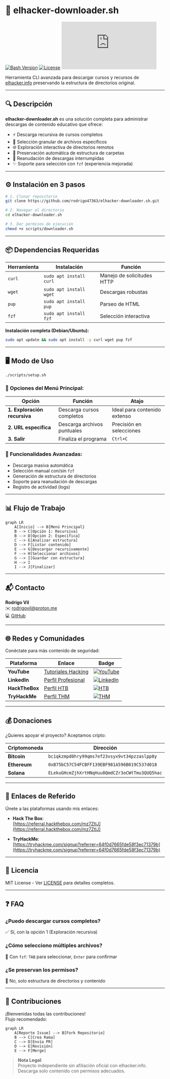 # 🚀 elhacker-downloader.sh

[![Bash Version](https://img.shields.io/badge/Bash-4.x%2B-brightgreen)](https://www.gnu.org/software/bash/)
[![License](https://img.shields.io/badge/License-MIT-blue)](LICENSE)
[![GitHub Stars](https://img.shields.io/github/stars/rodrigo47363/elhacker-downloader.sh?style=social)](https://github.com/rodrigo47363/elhacker-downloader.sh)

Herramienta CLI avanzada para descargar cursos y recursos de [elhacker.info](https://elhacker.info) preservando la estructura de directorios original.

---

## 🔍 Descripción
**elhacker-downloader.sh** es una solución completa para administrar descargas de contenido educativo que ofrece:

- ⚡ Descarga recursiva de cursos completos
- 🎯 Selección granular de archivos específicos
- 🌐 Exploración interactiva de directorios remotos
- 📂 Preservación automática de estructura de carpetas
- 🔄 Reanudación de descargas interrumpidas
- ✨ Soporte para selección con `fzf` (experiencia mejorada)

---

## ⚙️ Instalación en 3 pasos

```bash
# 1. Clonar repositorio
git clone https://github.com/rodrigo47363/elhacker-downloader.sh.git

# 2. Navegar al directorio
cd elhacker-downloader.sh

# 3. Dar permisos de ejecución
chmod +x scripts/downloader.sh
```

---

## 📦 Dependencias Requeridas

| Herramienta | Instalación | Función |
|-------------|-------------|---------|
| `curl` | `sudo apt install curl` | Manejo de solicitudes HTTP |
| `wget` | `sudo apt install wget` | Descargas robustas |
| `pup` | `sudo apt install pup` | Parseo de HTML |
| `fzf` | `sudo apt install fzf` | Selección interactiva |

**Instalación completa (Debian/Ubuntu):**
```bash
sudo apt update && sudo apt install -y curl wget pup fzf
```

---

## 🖥️ Modo de Uso
```bash
./scripts/setup.sh
```

### 🧩 Opciones del Menú Principal:
| Opción | Función | Atajo |
|--------|---------|-------|
| **1. Exploración recursiva** | Descarga cursos completos | Ideal para contenido extenso |
| **2. URL específica** | Descarga archivos puntuales | Precisión en selecciones |
| **3. Salir** | Finaliza el programa | `Ctrl+C` |

### 🔧 Funcionalidades Avanzadas:
- Descarga masiva automática
- Selección manual con/sin `fzf`
- Generación de estructura de directorios
- Soporte para reanudación de descargas
- Registro de actividad (logs)

---

## 📊 Flujo de Trabajo
```mermaid
graph LR
    A[Inicio] --> B{Menú Principal}
    B --> C[Opción 1: Recursiva]
    B --> D[Opción 2: Específica]
    C --> E[Analizar estructura]
    D --> F[Listar contenido]
    E --> G[Descargar recursivamente]
    F --> H[Seleccionar archivos]
    G --> I[Guardar con estructura]
    H --> I
    I --> J[Finalizar]
```

---

## 📬 Contacto
**Rodrigo Vil**  
✉️ [rodrigovil@proton.me](mailto:rodrigovil@proton.me)  
💻 [GitHub](https://github.com/rodrigo47363)  

---

## 🌐 Redes y Comunidades
Conéctate para más contenido de seguridad:

| Plataforma | Enlace | Badge |
|-----------|--------|-------|
| **YouTube** | [Tutoriales Hacking](https://www.youtube.com/@Rodrigo-47363) | [![YouTube](https://img.shields.io/youtube/channel/subscribers/UC9sjERLgkeIbbOwLHeah0Aw?label=Suscriptores&style=social)](https://www.youtube.com/@Rodrigo-47363?sub_confirmation=1) |
| **LinkedIn** | [Perfil Profesional](https://linkedin.com/in/rodrigo-v-695728215) | [![LinkedIn](https://img.shields.io/badge/-Conectar-blue?style=flat&logo=linkedin)](https://linkedin.com/in/rodrigo-v-695728215) |
| **HackTheBox** | [Perfil HTB](https://app.hackthebox.com/profile/2072477) | [![HTB](https://img.shields.io/badge/-Perfil-orange)](https://app.hackthebox.com/profile/2072477) |
| **TryHackMe** | [Perfil THM](https://tryhackme.com/p/Rodrigo47363) | [![THM](https://img.shields.io/badge/-Ranking-purple)](https://tryhackme.com/p/Rodrigo47363) |

---

## 💰 Donaciones
¿Quieres apoyar el proyecto? Aceptamos cripto:

| Criptomoneda | Dirección | 
|--------------|-----------|
| **Bitcoin** | `bc1qkzmpd0hry99qms7ef23vsyx9vt34pzzaslpp8y` |
| **Ethereum** | `0xB75bC57C54FCBFF139EBF981A596B019C537d018` |
| **Solana** | `ELekuGHcmZjhXrtHNqHuu8QmdCZr3oCWtTmu3QUQ5hac` |

---

## 🔗 Enlaces de Referido
Únete a las plataformas usando mis enlaces:

- **Hack The Box**:  
  [https://referral.hackthebox.com/mz7ZtlJ](https://referral.hackthebox.com/mz7ZtlJ)

- **TryHackMe**:  
  [https://tryhackme.com/signup?referrer=64f0d7665fde58f3ec71379b](https://tryhackme.com/signup?referrer=64f0d7665fde58f3ec71379b)

---

## 📜 Licencia
MIT License - Ver [LICENSE](LICENSE) para detalles completos.

---

## ❓ FAQ
### ¿Puedo descargar cursos completos?
✅ Sí, con la opción 1 (Exploración recursiva)

### ¿Cómo selecciono múltiples archivos?
🔢 Con `fzf`: `TAB` para seleccionar, `Enter` para confirmar

### ¿Se preservan los permisos?
🔐 No, solo estructura de directorios y contenido

---

## 🤝 Contribuciones
¡Bienvenidas todas las contribuciones!  
Flujo recomendado:
```mermaid
graph LR
    A[Reporte Issue] --> B[Fork Repositorio]
    B --> C[Crea Rama]
    C --> D[Envía PR]
    D --> E[Revisión]
    E --> F[Merge]
```

> **Nota Legal**:  
> Proyecto independiente sin afiliación oficial con elhacker.info.  
> Descarga solo contenido con permisos adecuados.
